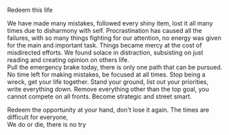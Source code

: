 Redeem this life 

We have made many mistakes, followed every shiny item,  lost it all many times due to disharmony with self.  Procrastination has caused all the failures,  with so many things fighting for our attention,  no energy was given for the main and important task. 
Things became mercy at the cost of misdirected efforts.  We found solace in distraction, subsisting on just reading and creating opinion on others life.  
Pull the emergency brake today,  there is only one path that can be pursued. 
No time left for making mistakes,  be focused at all times. Stop being a wreck,  get your life together.  Stand your ground,  list out your priorities,  write everything down. 
Remove everything other than the top goal,  you cannot compete on all fronts.  Become strategic and street smart. 

Redeem the opportunity at your hand,  don't lose it again.  The times are difficult for everyone,  
We do or die,  there is no try 